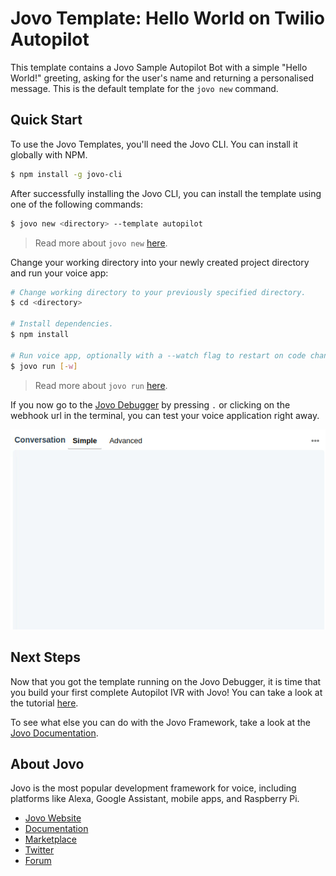 # Jovo Template: Hello World on Twilio Autopilot

This template contains a Jovo Sample Autopilot Bot with a simple "Hello World!" greeting, asking for the user's name and returning a personalised message. This is the default template for the `jovo new` command.

## Quick Start

To use the Jovo Templates, you'll need the Jovo CLI. You can install it globally with NPM.

```sh
$ npm install -g jovo-cli
```

After successfully installing the Jovo CLI, you can install the template using one of the following commands:

```sh
$ jovo new <directory> --template autopilot
```

> Read more about `jovo new` [here](https://www.jovo.tech/marketplace/jovo-cli#jovo-new).

Change your working directory into your newly created project directory and run your voice app:

```sh
# Change working directory to your previously specified directory.
$ cd <directory>

# Install dependencies.
$ npm install

# Run voice app, optionally with a --watch flag to restart on code changes.
$ jovo run [-w]
```

> Read more about `jovo run` [here](https://www.jovo.tech/marketplace/jovo-cli#jovo-run).

If you now go to the [Jovo Debugger](https://www.jovo.tech/marketplace/jovo-plugin-debugger) by pressing `.` or clicking on the webhook url in the terminal, you can test your voice application right away.

![Debugger Example](./img/debugger.gif)

## Next Steps

Now that you got the template running on the Jovo Debugger, it is time that you build your first complete Autopilot IVR with Jovo! You can take a look at the tutorial [here](https://www.jovo.tech/tutorials/twilio-autopilot-hello-world).

To see what else you can do with the Jovo Framework, take a look at the [Jovo Documentation](https://www.jovo.tech/docs/).

## About Jovo

Jovo is the most popular development framework for voice, including platforms like Alexa, Google Assistant, mobile apps, and Raspberry Pi.

-   [Jovo Website](https://jovo.tech/)
-   [Documentation](https://jovo.tech/docs/)
-   [Marketplace](https://www.jovo.tech/marketplace/)
-   [Twitter](https://twitter.com/jovotech/)
-   [Forum](https://community.jovo.tech/)
